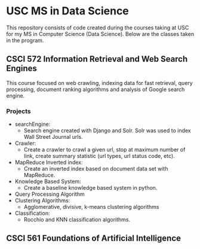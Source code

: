 # USC MS in Data Science

This repository consists of code created during the courses taking at USC for my MS in Computer Science (Data Science). Below are the classes taken in the program.

## CSCI 572 Information Retrieval and Web Search Engines

This course focused on web crawling, indexing data for fast retrieval, query processing, document ranking algorithms and analysis of Google search engine.

### Projects

- searchEngine: 
  - Search engine created with Django and Solr. Solr was used to index Wall Street Journal urls.
- Crawler: 
  - Create a crawler to crawl a given url, stop at maximum number of link, create summary statistic (url types, url status code, etc).
- MapReduce Inverted index: 
  - Create an inverted index based on document data set with MapReduce.
- Knowledge Based System: 
  - Create a baseline knowledge based system in python.
- Query Processing Algorithm
- Clustering Algorithms: 
  - Agglomerative, divisive, k-means clustering algorithms
- Classification: 
  - Rocchio and KNN classification algorithms.


## CSCI 561 Foundations of Artificial Intelligence
